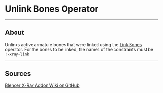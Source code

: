 # Unlink Bones Operator

___

## About

Unlinks active armature bones that were linked using the [Link Bones](operator-link-bones.md) operator. For the bones to be linked, the names of the constraints must be `!-xray-link`

___

## Sources

[Blender X-Ray Addon Wiki on GitHub](https://github.com/PavelBlend/blender-xray/wiki/Operator-Link-Unlink-Bones#%D0%BE%D0%BF%D0%B5%D1%80%D0%B0%D1%82%D0%BE%D1%80-unlink-bones)
